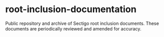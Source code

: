 # root-inclusion-documentation
Public repository and archive of Sectigo root inclusion documents. These documents are periodically reviewed and amended for accuracy.